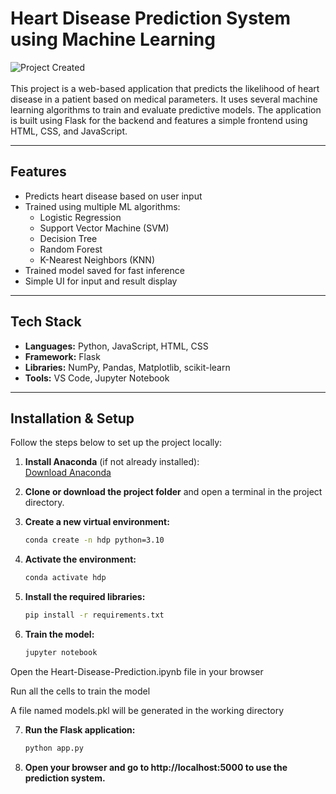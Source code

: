 # Heart Disease Prediction System using Machine Learning

![Project Created](https://img.shields.io/badge/June%2019%2C%202025-blue?style=flat-square)  
<br> 
This project is a web-based application that predicts the likelihood of heart disease in a patient based on medical parameters. It uses several machine learning algorithms to train and evaluate predictive models. The application is built using Flask for the backend and features a simple frontend using HTML, CSS, and JavaScript.

---

## Features

- Predicts heart disease based on user input
- Trained using multiple ML algorithms:
  - Logistic Regression
  - Support Vector Machine (SVM)
  - Decision Tree
  - Random Forest
  - K-Nearest Neighbors (KNN)
- Trained model saved for fast inference
- Simple UI for input and result display

---

## Tech Stack

- **Languages:** Python, JavaScript, HTML, CSS
- **Framework:** Flask
- **Libraries:** NumPy, Pandas, Matplotlib, scikit-learn
- **Tools:** VS Code, Jupyter Notebook

---

## Installation & Setup

Follow the steps below to set up the project locally:

1. **Install Anaconda** (if not already installed):  
   [Download Anaconda](https://www.anaconda.com/products/distribution)

2. **Clone or download the project folder** and open a terminal in the project directory.

3. **Create a new virtual environment:**

   ```bash
   conda create -n hdp python=3.10

   ```

4. **Activate the environment:**

   ```bash
   conda activate hdp

   ```

5. **Install the required libraries:**

   ```bash
   pip install -r requirements.txt

   ```

6. **Train the model:**

   ```bash
   jupyter notebook
   ```
Open the Heart-Disease-Prediction.ipynb file in your browser

Run all the cells to train the model

A file named models.pkl will be generated in the working directory

7. **Run the Flask application:**

   ```bash
   python app.py

   ```

8. **Open your browser and go to http://localhost:5000 to use the prediction system.**
